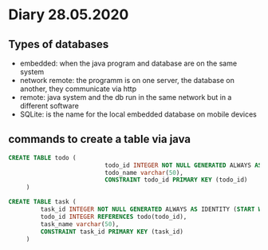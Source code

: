 # Diary 28.05.2020

## Types of databases

* embedded: when the java program and database are on the same system
* network remote: the programm is on one server, the database on another, they communicate via http
* remote: java system and the db run in the same network but in a different software
* SQLite: is the name for the local embedded database on mobile devices

## commands to create a table via java

```sql
CREATE TABLE todo (
                           todo_id INTEGER NOT NULL GENERATED ALWAYS AS IDENTITY (START WITH 1, INCREMENT BY 1),
                           todo_name varchar(50),
                           CONSTRAINT todo_id PRIMARY KEY (todo_id)
     )

CREATE TABLE task (
         task_id INTEGER NOT NULL GENERATED ALWAYS AS IDENTITY (START WITH 1, INCREMENT BY 1),
         todo_id INTEGER REFERENCES todo(todo_id),
         task_name varchar(50),
         CONSTRAINT task_id PRIMARY KEY (task_id)
     )
```
    